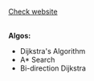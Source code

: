 <a href="https://shortest-path-f1101.web.app/?fbclid=IwAR08A_WlqZKuzerRFU7kwFoQiGvQMGAcnlHN2QEs5uhN4qnKVBsmNucDQac">Check website</a> 

<br/>
<b>Algos:</b>
<ul>
  <li>Dijkstra's Algorithm</li>
  <li>A* Search</li>
  <li>Bi-direction Dijkstra</li>
</ul>
